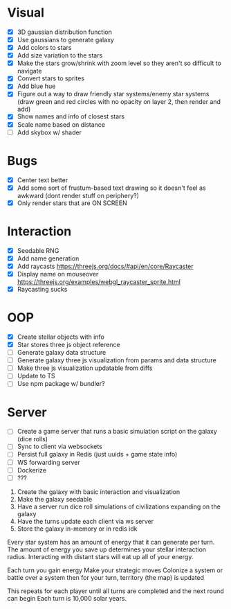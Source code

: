 # Visual
- [x] 3D gaussian distribution function
- [x] Use gaussians to generate galaxy
- [x] Add colors to stars
- [x] Add size variation to the stars
- [x] Make the stars grow/shrink with zoom level so they aren't so difficult to navigate
- [x] Convert stars to sprites
- [x] Add blue hue
- [x] Figure out a way to draw friendly star systems/enemy star systems (draw green and red circles with no opacity on layer 2, then render and add)
- [x] Show names and info of closest stars
- [x] Scale name based on distance
- [ ] Add skybox w/ shader

# Bugs
- [x] Center text better
- [x] Add some sort of frustum-based text drawing so it doesn't feel as awkward (dont render stuff on periphery?)
- [x] Only render stars that are ON SCREEN

# Interaction
- [x] Seedable RNG
- [x] Add name generation
- [x] Add raycasts https://threejs.org/docs/#api/en/core/Raycaster
- [x] Display name on mouseover https://threejs.org/examples/webgl_raycaster_sprite.html
- [x] Raycasting sucks

# OOP
- [x] Create stellar objects with info
- [x] Star stores three js object reference
- [ ] Generate galaxy data structure 
- [ ] Generate galaxy three js visualization from params and data structure
- [ ] Make three js visualization updatable from diffs
- [ ] Update to TS
- [ ] Use npm package w/ bundler?

# Server
- [ ] Create a game server that runs a basic simulation script on the galaxy (dice rolls)
- [ ] Sync to client via websockets
- [ ] Persist full galaxy in Redis (just uuids + game state info)
- [ ] WS forwarding server
- [ ] Dockerize
- [ ] ???

1. Create the galaxy with basic interaction and visualization
2. Make the galaxy seedable
3. Have a server run dice roll simulations of civilizations expanding on the galaxy
4. Have the turns update each client via ws server
5. Store the galaxy in-memory or in redis idk


Every star system has an amount of energy that it can generate per turn.
The amount of energy you save up determines your stellar interaction radius.
Interacting with distant stars will eat up all of your energy.

Each turn you gain energy
Make your strategic moves
Colonize a system or battle over a system
then for your turn, territory (the map) is updated

This repeats for each player until all turns are completed and the next round can begin
Each turn is 10,000 solar years.